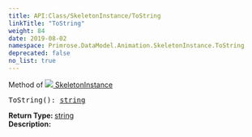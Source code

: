 ```yaml
---
title: API:Class/SkeletonInstance/ToString
linkTitle: "ToString"
weight: 84
date: 2019-08-02
namespace: Primrose.DataModel.Animation.SkeletonInstance.ToString
deprecated: false
no_list: true
---
```

Method of <a href="/docs/api-reference/Class/SkeletonInstance"><img src="/icons/silk/bone.png"/>&nbsp;SkeletonInstance</a>
<pre class="method-declaration">
ToString(): <a class="type" href="/docs/api-reference/System/string">string</a></pre>
<b>Return Type: </b>
<a class="type" href="/docs/api-reference/System/string">string</a>
<br/>
<b>Description: </b>